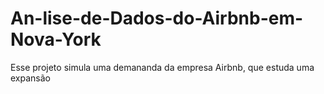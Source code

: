 # An-lise-de-Dados-do-Airbnb-em-Nova-York
Esse projeto simula uma demananda da empresa Airbnb, que estuda uma expansão
